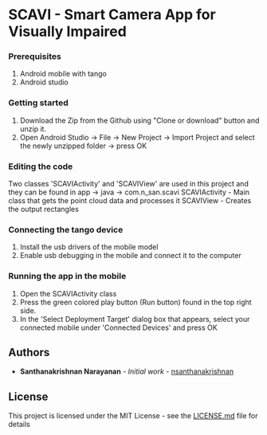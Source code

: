 # SCAVI - Smart Camera App for Visually Impaired

### Prerequisites
1. Android mobile with tango
2. Android studio

### Getting started
1. Download the Zip from the Github using  "Clone or download" button and unzip it. 
2. Open Android Studio -> File -> New Project -> Import Project and select the newly unzipped folder -> press OK

### Editing the code
Two classes 'SCAVIActivity' and 'SCAVIView' are used in this project and they can be found in app -> java -> com.n_san.scavi
SCAVIActivity - Main class that gets the point cloud data and processes it
SCAVIView - Creates the output rectangles

### Connecting the tango device
1. Install the usb drivers of the mobile model
2. Enable usb debugging in the mobile and connect it to the computer

### Running the app in the mobile
1. Open the SCAVIActivity class
2. Press the green colored play button (Run button) found in the top right side.
3. In the 'Select Deployment Target' dialog box that appears, select your connected mobile under 'Connected Devices' and press OK

## Authors

* **Santhanakrishnan Narayanan** - *Initial work* - [nsanthanakrishnan](https://github.com/nsanthanakrishnan)

## License

This project is licensed under the MIT License - see the [LICENSE.md](LICENSE.md) file for details
